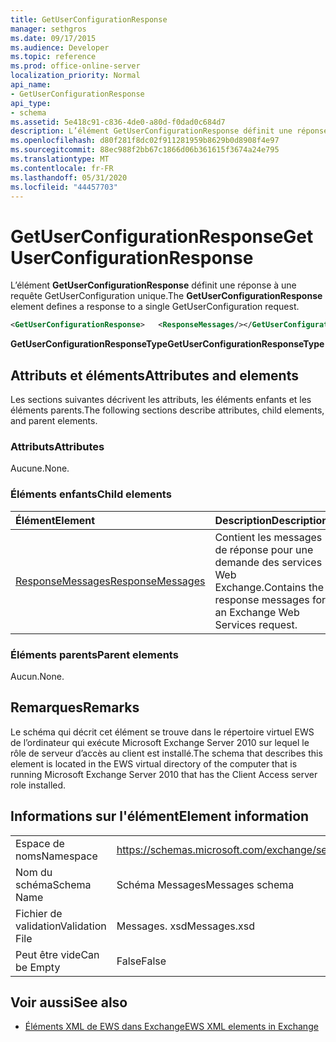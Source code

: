 ```yaml
---
title: GetUserConfigurationResponse
manager: sethgros
ms.date: 09/17/2015
ms.audience: Developer
ms.topic: reference
ms.prod: office-online-server
localization_priority: Normal
api_name:
- GetUserConfigurationResponse
api_type:
- schema
ms.assetid: 5e418c91-c836-4de0-a80d-f0dad0c684d7
description: L’élément GetUserConfigurationResponse définit une réponse à une requête GetUserConfiguration unique.
ms.openlocfilehash: d80f281f8dc02f911281959b8629b0d8908f4e97
ms.sourcegitcommit: 88ec988f2bb67c1866d06b361615f3674a24e795
ms.translationtype: MT
ms.contentlocale: fr-FR
ms.lasthandoff: 05/31/2020
ms.locfileid: "44457703"
---
```

# <a name="getuserconfigurationresponse"></a><span data-ttu-id="c4aba-103">GetUserConfigurationResponse</span><span class="sxs-lookup"><span data-stu-id="c4aba-103">GetUserConfigurationResponse</span></span>

<span data-ttu-id="c4aba-104">L’élément **GetUserConfigurationResponse** définit une réponse à une requête GetUserConfiguration unique.</span><span class="sxs-lookup"><span data-stu-id="c4aba-104">The **GetUserConfigurationResponse** element defines a response to a single GetUserConfiguration request.</span></span> 
  
```xml
<GetUserConfigurationResponse>   <ResponseMessages/></GetUserConfigurationResponse>
```

 <span data-ttu-id="c4aba-105">**GetUserConfigurationResponseType**</span><span class="sxs-lookup"><span data-stu-id="c4aba-105">**GetUserConfigurationResponseType**</span></span>
## <a name="attributes-and-elements"></a><span data-ttu-id="c4aba-106">Attributs et éléments</span><span class="sxs-lookup"><span data-stu-id="c4aba-106">Attributes and elements</span></span>

<span data-ttu-id="c4aba-107">Les sections suivantes décrivent les attributs, les éléments enfants et les éléments parents.</span><span class="sxs-lookup"><span data-stu-id="c4aba-107">The following sections describe attributes, child elements, and parent elements.</span></span>
  
### <a name="attributes"></a><span data-ttu-id="c4aba-108">Attributs</span><span class="sxs-lookup"><span data-stu-id="c4aba-108">Attributes</span></span>

<span data-ttu-id="c4aba-109">Aucune.</span><span class="sxs-lookup"><span data-stu-id="c4aba-109">None.</span></span>
  
### <a name="child-elements"></a><span data-ttu-id="c4aba-110">Éléments enfants</span><span class="sxs-lookup"><span data-stu-id="c4aba-110">Child elements</span></span>

|<span data-ttu-id="c4aba-111">**Élément**</span><span class="sxs-lookup"><span data-stu-id="c4aba-111">**Element**</span></span>|<span data-ttu-id="c4aba-112">**Description**</span><span class="sxs-lookup"><span data-stu-id="c4aba-112">**Description**</span></span>|
|:-----|:-----|
|[<span data-ttu-id="c4aba-113">ResponseMessages</span><span class="sxs-lookup"><span data-stu-id="c4aba-113">ResponseMessages</span></span>](responsemessages.md) <br/> |<span data-ttu-id="c4aba-114">Contient les messages de réponse pour une demande des services Web Exchange.</span><span class="sxs-lookup"><span data-stu-id="c4aba-114">Contains the response messages for an Exchange Web Services request.</span></span>  <br/> |
   
### <a name="parent-elements"></a><span data-ttu-id="c4aba-115">Éléments parents</span><span class="sxs-lookup"><span data-stu-id="c4aba-115">Parent elements</span></span>

<span data-ttu-id="c4aba-116">Aucun.</span><span class="sxs-lookup"><span data-stu-id="c4aba-116">None.</span></span>
  
## <a name="remarks"></a><span data-ttu-id="c4aba-117">Remarques</span><span class="sxs-lookup"><span data-stu-id="c4aba-117">Remarks</span></span>

<span data-ttu-id="c4aba-118">Le schéma qui décrit cet élément se trouve dans le répertoire virtuel EWS de l’ordinateur qui exécute Microsoft Exchange Server 2010 sur lequel le rôle de serveur d’accès au client est installé.</span><span class="sxs-lookup"><span data-stu-id="c4aba-118">The schema that describes this element is located in the EWS virtual directory of the computer that is running Microsoft Exchange Server 2010 that has the Client Access server role installed.</span></span>
  
## <a name="element-information"></a><span data-ttu-id="c4aba-119">Informations sur l'élément</span><span class="sxs-lookup"><span data-stu-id="c4aba-119">Element information</span></span>

|||
|:-----|:-----|
|<span data-ttu-id="c4aba-120">Espace de noms</span><span class="sxs-lookup"><span data-stu-id="c4aba-120">Namespace</span></span>  <br/> |https://schemas.microsoft.com/exchange/services/2006/messages  <br/> |
|<span data-ttu-id="c4aba-121">Nom du schéma</span><span class="sxs-lookup"><span data-stu-id="c4aba-121">Schema Name</span></span>  <br/> |<span data-ttu-id="c4aba-122">Schéma Messages</span><span class="sxs-lookup"><span data-stu-id="c4aba-122">Messages schema</span></span>  <br/> |
|<span data-ttu-id="c4aba-123">Fichier de validation</span><span class="sxs-lookup"><span data-stu-id="c4aba-123">Validation File</span></span>  <br/> |<span data-ttu-id="c4aba-124">Messages. xsd</span><span class="sxs-lookup"><span data-stu-id="c4aba-124">Messages.xsd</span></span>  <br/> |
|<span data-ttu-id="c4aba-125">Peut être vide</span><span class="sxs-lookup"><span data-stu-id="c4aba-125">Can be Empty</span></span>  <br/> |<span data-ttu-id="c4aba-126">False</span><span class="sxs-lookup"><span data-stu-id="c4aba-126">False</span></span>  <br/> |
   
## <a name="see-also"></a><span data-ttu-id="c4aba-127">Voir aussi</span><span class="sxs-lookup"><span data-stu-id="c4aba-127">See also</span></span>



- [<span data-ttu-id="c4aba-128">Éléments XML de EWS dans Exchange</span><span class="sxs-lookup"><span data-stu-id="c4aba-128">EWS XML elements in Exchange</span></span>](ews-xml-elements-in-exchange.md)

